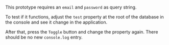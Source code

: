 This prototype requires an `email` and `password` as query string.

To test if it functions, adjust the `test` property at the root of the database in the console
and see it change in the application.

After that, press the `Toggle` button and change the property again. There should be no
new `console.log` entry.
